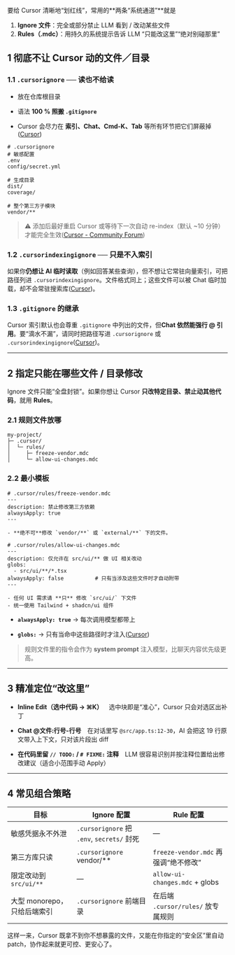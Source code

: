 要给 Cursor 清晰地“划红线”，常用的**两条“系统通道”**就是
1. **Ignore 文件**：完全或部分禁止 LLM 看到 / 改动某些文件
2. **Rules（.mdc）**：用持久的系统提示告诉 LLM “只能改这里”“绝对别碰那里”

## 1 彻底不让 Cursor 动的文件／目录

### 1.1 `.cursorignore` ── 读也不给读

- 放在仓库根目录
    
- 语法 **100 % 照搬 `.gitignore`**
    
- Cursor 会尽力在 **索引、Chat、Cmd-K、Tab** 等所有环节把它们屏蔽掉([Cursor](https://docs.cursor.com/context/ignore-files "Cursor – Ignore Files"))
    

```gitignore
# .cursorignore
# 敏感配置
.env
config/secret.yml

# 生成目录
dist/
coverage/

# 整个第三方子模块
vendor/**
```

> ⚠️ 添加后最好重启 Cursor 或等待下一次自动 re-index（默认 ~10 分钟）才能完全生效([Cursor - Community Forum](https://forum.cursor.com/t/cursorignore-not-being-used/7494?utm_source=chatgpt.com ".cursorignore not being used - Discussion - Cursor - Community Forum"))

### 1.2 `.cursorindexingignore` ── 只是不入索引

如果你**仍想让 AI 临时读取**（例如回答某些查询），但不想让它常驻向量索引，可把路径列进 `.cursorindexingignore`。文件格式同上；这些文件可以被 Chat 临时加载，却不会常驻搜索库([Cursor](https://docs.cursor.com/context/ignore-files "Cursor – Ignore Files"))。

### 1.3 `.gitignore` 的继承

Cursor 索引默认也会尊重 `.gitignore` 中列出的文件，但**Chat 依然能强行 @ 引用**。要“滴水不漏”，请同时把路径写进 `.cursorignore` 或 `.cursorindexingignore`([Cursor](https://docs.cursor.com/context/ignore-files "Cursor – Ignore Files"))。

---

## 2 指定**只能在哪些文件 / 目录修改**

Ignore 文件只能“全盘封锁”。如果你想让 Cursor **只改特定目录、禁止动其他代码**，就用 **Rules**。

### 2.1 规则文件放哪

```
my-project/
├─ .cursor/
│  └─ rules/
│     ├─ freeze-vendor.mdc
│     └─ allow-ui-changes.mdc
```

### 2.2 最小模板

```mdc
# .cursor/rules/freeze-vendor.mdc
---
description: 禁止修改第三方依赖
alwaysApply: true
---

- **绝不可**修改 `vendor/**` 或 `external/**` 下的文件。
```

```mdc
# .cursor/rules/allow-ui-changes.mdc
---
description: 仅允许在 src/ui/** 做 UI 相关改动
globs:
  - src/ui/**/*.tsx
alwaysApply: false          # 只有当涉及这些文件时才自动附带
---

- 任何 UI 需求请 **只** 修改 `src/ui/` 下文件  
- 统一使用 Tailwind + shadcn/ui 组件  
```

- **`alwaysApply: true`** → 每次调用模型都带上
    
- **`globs:`** → 只有当命中这些路径时才注入([Cursor](https://docs.cursor.com/context/rules "Cursor – Rules"))
    

> 规则文件里的指令会作为 **system prompt** 注入模型，比聊天内容优先级更高。

---

## 3 精准定位“改这里”

- **Inline Edit（选中代码 → ⌘K）** 选中块即是“准心”，Cursor 只会对选区出补丁
    
- **Chat @文件:行号-行号** 在对话里写 `@src/app.ts:12-30`，AI 会把这 19 行原文带入上下文，只对该片段出 diff
    
- **在代码里留 `// TODO:` / `# FIXME:` 注释** LLM 很容易识别并按注释位置给出修改建议（适合小范围手动 Apply）
    

---

## 4 常见组合策略

|目标|Ignore 配置|Rule 配置|
|---|---|---|
|敏感凭据永不外泄|`.cursorignore` 把 `.env`, `secrets/` 封死|—|
|第三方库只读|`.cursorignore` vendor/**|`freeze-vendor.mdc` 再强调“绝不修改”|
|限定改动到 `src/ui/**`|—|`allow-ui-changes.mdc` + globs|
|大型 monorepo，只给后端索引|`.cursorignore` 前端目录|在后端 `.cursor/rules/` 放专属规则|

这样一来，Cursor 既拿不到你不想暴露的文件，又能在你指定的“安全区”里自动 patch，协作起来就更可控、更安心了。